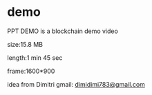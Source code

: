 # demo

PPT DEMO is a blockchain demo video

size:15.8 MB

length:1 min 45 sec

frame:1600*900

idea from Dimitri    gmail: dimidimi783@gmail.com
